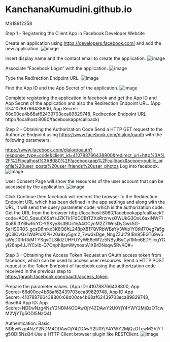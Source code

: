 # KanchanaKumudini.github.io
MS18912258


Step 1 - Registering the Client App in Facebook Developer Website

Create an application using https://developers.facebook.com/ and add the new application.
![image](https://user-images.githubusercontent.com/50174329/57983406-1394fb00-7a6f-11e9-8b90-79cade7a4ef1.png)

Insert display name and the contact email to create the application.
![image](https://user-images.githubusercontent.com/50174329/57983676-750a9900-7a72-11e9-866e-940bd765a2f6.png) 

Associate “Facebook Login” with the application.
![image](https://user-images.githubusercontent.com/50174329/57983857-e8f97100-7a73-11e9-986a-9abe31898448.png)

Type the Redirection Endpoint URL. 
![image](https://user-images.githubusercontent.com/50174329/57984884-c10f0b00-7a7d-11e9-8886-fd7162c84212.png)

Find the App ID and the App Secret of the application.
![image](https://user-images.githubusercontent.com/50174329/57984994-316a5c00-7a7f-11e9-9c48-fd77e09e9a2a.png)

Complete registering the application in facebook and get the App ID and App Secret of the application and also the Redirection Endpoint URL. (App ID:410788766438800, App Secret: 68d00ce4b68af62439703eca89829748, Redirection Endpoint URL http://localhost:8080/facebookapp/callback)

Step 2 - Obtaining the Authorization Code
Send a HTTP GET request to the Authorize Endpoint using https://www.facebook.com/dialog/oauth with the following parameters.

https://www.facebook.com/dialog/oauth?response_type=code&client_id=410788766438800&redirect_uri=http%3A%2F%2Flocalhost%3A8080%2Ffacebookapp%2Fcallback&scope=public_profile%20user_posts%20user_friends%20user_photos
Log into facebook.
![image](https://user-images.githubusercontent.com/50174329/57985495-71810d00-7a86-11e9-84b3-2ddd63128cba.png)

User Consent Page will show the resources of the user account that can be accessed by the application. 
![image](https://user-images.githubusercontent.com/50174329/57985580-92962d80-7a87-11e9-8f9d-b1287a885988.png)

Click Continue then facebook will redirect the browser to the Redirection Endpoint URL which has been defined in the app settings and along with the URL, it will send the query parameter code, which is the authorization code. 
Get the URL from the browser
http://localhost:8080/facebookapp/callback?code=AQC_SqeuC6SaYsJZKTk1FdDCBtTZXxRrzrwsOWUkG3OoL6axiNWF1Xo8Ri3Y6IwRcYC-YSKyySs3BUc1eA4GCyoM2Z7WnsDyGwk5G-5aHS0R03_gcsD6mkx3K8Q8hL248pX817QVRbWBsYy3Wip1Y0tM7Oeg7a5ggC3iOvGx1WdPtxXIPH20a9xy5gm2_7vw3xDge_Nng2ZJt791Bn85EGT69w5sWqD0RrRkMTYSgvGLSlldZUHFUYyWE8eW2z5NByJByCyi1Mm6EDYjIcgYGyI26np4JJlYCxIb-Q7Onph8pmWynoatA1XBrDNsqw5RvKQ#_=_

Step 3 - Obtaining the Access Token
Request an OAuth access token from facebook, which can be used to access user resources. Send a HTTP POST request to the Token Endpoint of facebook using the authorization code received in the previous step to https://graph.facebook.com/oauth/access_token. 

Prepare the parameter values. (App ID=410788766438800, App Secret=68d00ce4b68af62439703eca89829748, App ID:App Secret=410788766438800:68d00ce4b68af62439703eca89829748, Base64 App ID: App Secret=NDEwNzg4NzY2NDM4ODAwOjY4ZDAwY2U0YjY4YWY2MjQzOTcwM2VjYTg5ODI5NzQ4)

Authentication: Basic NDEwNzg4NzY2NDM4ODAwOjY4ZDAwY2U0YjY4YWY2MjQzOTcwM2VjYTg5ODI5NzQ4
Use a HTTP Client browser plugin like RESTClient. 
![image](https://user-images.githubusercontent.com/50174329/57986084-dbe97b80-7a8d-11e9-8ed7-4b116a1a92e7.png)

